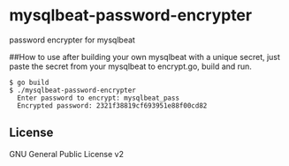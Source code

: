 # mysqlbeat-password-encrypter
password encrypter for mysqlbeat

##How to use
after building your own mysqlbeat with a unique secret, just paste the secret from your mysqlbeat to encrypt.go, build and run.

```
$ go build
$ ./mysqlbeat-password-encrypter 
  Enter password to encrypt: mysqlbeat_pass
  Encrypted password: 2321f38819cf693951e88f00cd82
```

## License
GNU General Public License v2
